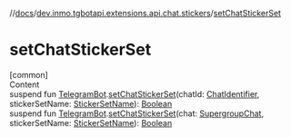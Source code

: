 //[docs](../../index.md)/[dev.inmo.tgbotapi.extensions.api.chat.stickers](index.md)/[setChatStickerSet](set-chat-sticker-set.md)



# setChatStickerSet  
[common]  
Content  
suspend fun [TelegramBot](../dev.inmo.tgbotapi.bot/index.md#%5Bdev.inmo.tgbotapi.bot%2FTelegramBot%2F%2F%2FPointingToDeclaration%2F%5D%2FClasslikes%2F625018081).[setChatStickerSet](set-chat-sticker-set.md)(chatId: [ChatIdentifier](../dev.inmo.tgbotapi.types/-chat-identifier/index.md), stickerSetName: [StickerSetName](../dev.inmo.tgbotapi.types/index.md#%5Bdev.inmo.tgbotapi.types%2FStickerSetName%2F%2F%2FPointingToDeclaration%2F%5D%2FClasslikes%2F625018081)): [Boolean](https://kotlinlang.org/api/latest/jvm/stdlib/kotlin/-boolean/index.html)  
suspend fun [TelegramBot](../dev.inmo.tgbotapi.bot/index.md#%5Bdev.inmo.tgbotapi.bot%2FTelegramBot%2F%2F%2FPointingToDeclaration%2F%5D%2FClasslikes%2F625018081).[setChatStickerSet](set-chat-sticker-set.md)(chat: [SupergroupChat](../dev.inmo.tgbotapi.types.chat.abstracts/-supergroup-chat/index.md), stickerSetName: [StickerSetName](../dev.inmo.tgbotapi.types/index.md#%5Bdev.inmo.tgbotapi.types%2FStickerSetName%2F%2F%2FPointingToDeclaration%2F%5D%2FClasslikes%2F625018081)): [Boolean](https://kotlinlang.org/api/latest/jvm/stdlib/kotlin/-boolean/index.html)  



